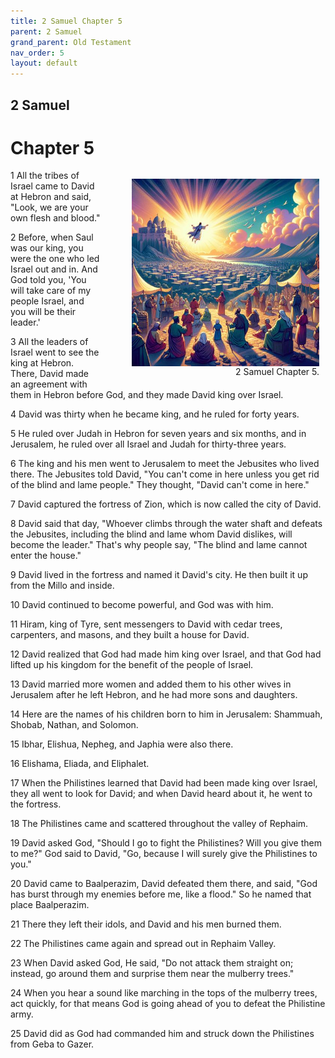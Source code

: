 ```yaml
---
title: 2 Samuel Chapter 5
parent: 2 Samuel
grand_parent: Old Testament
nav_order: 5
layout: default
---
```


## 2 Samuel

# Chapter 5

<figure style="float: right; margin-right: 10px;">
    <img src="/assets/Image/2 Samuel/500/5.jpg" alt="2 Samuel Chapter 5" style="width: 300px; height: 300px; float: right;padding-left: 10px;"/>
    <figcaption style="clear: both;text-align: right;">2 Samuel Chapter 5.</figcaption>
</figure>
1 All the tribes of Israel came to David at Hebron and said, "Look, we are your own flesh and blood."

2 Before, when Saul was our king, you were the one who led Israel out and in. And God told you, 'You will take care of my people Israel, and you will be their leader.'

3 All the leaders of Israel went to see the king at Hebron. There, David made an agreement with them in Hebron before God, and they made David king over Israel.

4 David was thirty when he became king, and he ruled for forty years.

5 He ruled over Judah in Hebron for seven years and six months, and in Jerusalem, he ruled over all Israel and Judah for thirty-three years.

6 The king and his men went to Jerusalem to meet the Jebusites who lived there. The Jebusites told David, "You can't come in here unless you get rid of the blind and lame people." They thought, "David can't come in here."

7 David captured the fortress of Zion, which is now called the city of David.

8 David said that day, "Whoever climbs through the water shaft and defeats the Jebusites, including the blind and lame whom David dislikes, will become the leader." That's why people say, "The blind and lame cannot enter the house."

9 David lived in the fortress and named it David's city. He then built it up from the Millo and inside.

10 David continued to become powerful, and God was with him.

11 Hiram, king of Tyre, sent messengers to David with cedar trees, carpenters, and masons, and they built a house for David.

12 David realized that God had made him king over Israel, and that God had lifted up his kingdom for the benefit of the people of Israel.

13 David married more women and added them to his other wives in Jerusalem after he left Hebron, and he had more sons and daughters.

14 Here are the names of his children born to him in Jerusalem: Shammuah, Shobab, Nathan, and Solomon.

15 Ibhar, Elishua, Nepheg, and Japhia were also there.

16 Elishama, Eliada, and Eliphalet.

17 When the Philistines learned that David had been made king over Israel, they all went to look for David; and when David heard about it, he went to the fortress.

18 The Philistines came and scattered throughout the valley of Rephaim.

19 David asked God, "Should I go to fight the Philistines? Will you give them to me?" God said to David, "Go, because I will surely give the Philistines to you."

20 David came to Baalperazim, David defeated them there, and said, "God has burst through my enemies before me, like a flood." So he named that place Baalperazim.

21 There they left their idols, and David and his men burned them.

22 The Philistines came again and spread out in Rephaim Valley.

23 When David asked God, He said, "Do not attack them straight on; instead, go around them and surprise them near the mulberry trees."

24 When you hear a sound like marching in the tops of the mulberry trees, act quickly, for that means God is going ahead of you to defeat the Philistine army.

25 David did as God had commanded him and struck down the Philistines from Geba to Gazer.


